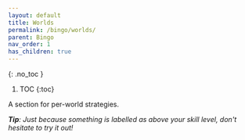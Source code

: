 ```yaml
---
layout: default
title: Worlds
permalink: /bingo/worlds/
parent: Bingo
nav_order: 1
has_children: true
---
```

{: .no_toc } 
1. TOC
{:toc}

A section for per-world strategies.  

***Tip**: Just because something is labelled as above your skill level, don't hesitate to try it out!*  
